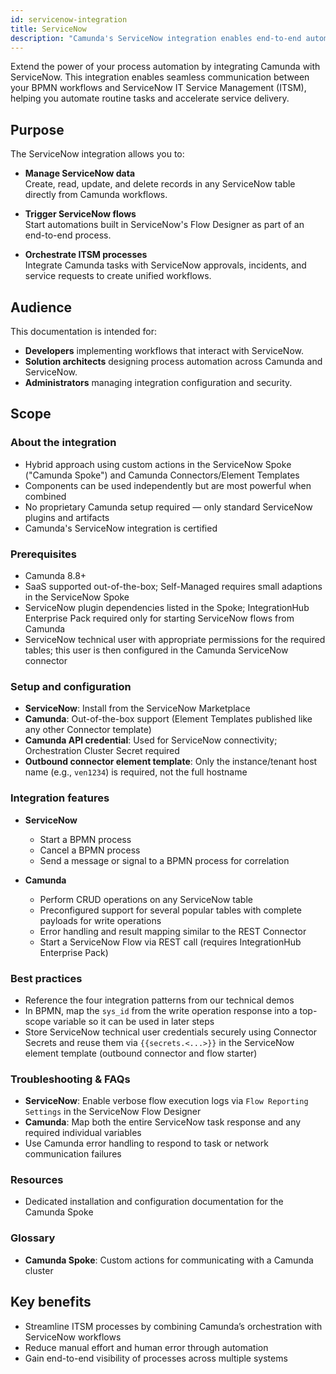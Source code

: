 ```yaml
---
id: servicenow-integration
title: ServiceNow
description: "Camunda's ServiceNow integration enables end-to-end automation by connecting business processes with ServiceNow ITSM workflows."
---
```


Extend the power of your process automation by integrating Camunda with ServiceNow. This integration enables seamless communication between your BPMN workflows and ServiceNow IT Service Management (ITSM), helping you automate routine tasks and accelerate service delivery.

## Purpose

The ServiceNow integration allows you to:

- **Manage ServiceNow data**  
  Create, read, update, and delete records in any ServiceNow table directly from Camunda workflows.

- **Trigger ServiceNow flows**  
  Start automations built in ServiceNow's Flow Designer as part of an end-to-end process.

- **Orchestrate ITSM processes**  
  Integrate Camunda tasks with ServiceNow approvals, incidents, and service requests to create unified workflows.

## Audience

This documentation is intended for:

- **Developers** implementing workflows that interact with ServiceNow.
- **Solution architects** designing process automation across Camunda and ServiceNow.
- **Administrators** managing integration configuration and security.

<!--- ## Scope

This overview page introduces the ServiceNow integration. Detailed topics are covered in separate sections:

- [Prerequisites](./servicenow-prerequisites.md)
- [Setup & configuration](./servicenow-setup.md)
- [Integration features](./manage-snow-records.md)
- [Best practices](./servicenow-best-practices.md)
- [Examples & blueprints](./servicenow-example-blueprints.md)
- [Troubleshooting & FAQs](./servicenow-troubleshooting.md)
- [Resources](./servicenow-resources.md)
- [Glossary](./servicenow-glossary.md)

adding bullet points here in the outline that Dominic drafted
ofc they need to be properly formulated
feel free to use, change, and shuffle them around

overall: there's separate and very detailed installation and config instructions in the SN marketplace entry for the Camunda Spoke
let's not repeat from that documentation in here but rather link to it where appropriate Dom should have the final call(s) here --->

## Scope

### About the integration

- Hybrid approach using custom actions in the ServiceNow Spoke ("Camunda Spoke") and Camunda Connectors/Element Templates
- Components can be used independently but are most powerful when combined
- No proprietary Camunda setup required — only standard ServiceNow plugins and artifacts
- Camunda's ServiceNow integration is certified

### Prerequisites

- Camunda 8.8+
- SaaS supported out-of-the-box; Self-Managed requires small adaptions in the ServiceNow Spoke
- ServiceNow plugin dependencies listed in the Spoke; IntegrationHub Enterprise Pack required only for starting ServiceNow flows from Camunda
- ServiceNow technical user with appropriate permissions for the required tables; this user is then configured in the Camunda ServiceNow connector

### Setup and configuration

- **ServiceNow**: Install from the ServiceNow Marketplace
- **Camunda**: Out-of-the-box support (Element Templates published like any other Connector template)
- **Camunda API credential**: Used for ServiceNow connectivity; Orchestration Cluster Secret required
- **Outbound connector element template**: Only the instance/tenant host name (e.g., `ven1234`) is required, not the full hostname

### Integration features

- **ServiceNow**

  - Start a BPMN process
  - Cancel a BPMN process
  - Send a message or signal to a BPMN process for correlation

- **Camunda**
  - Perform CRUD operations on any ServiceNow table
  - Preconfigured support for several popular tables with complete payloads for write operations
  - Error handling and result mapping similar to the REST Connector
  - Start a ServiceNow Flow via REST call (requires IntegrationHub Enterprise Pack)

### Best practices

- Reference the four integration patterns from our technical demos
- In BPMN, map the `sys_id` from the write operation response into a top-scope variable so it can be used in later steps
- Store ServiceNow technical user credentials securely using Connector Secrets and reuse them via `{{secrets.<...>}}` in the ServiceNow element template (outbound connector and flow starter)

### Troubleshooting & FAQs

- **ServiceNow**: Enable verbose flow execution logs via `Flow Reporting Settings` in the ServiceNow Flow Designer
- **Camunda**: Map both the entire ServiceNow task response and any required individual variables
- Use Camunda error handling to respond to task or network communication failures

### Resources

- Dedicated installation and configuration documentation for the Camunda Spoke

### Glossary

- **Camunda Spoke**: Custom actions for communicating with a Camunda cluster

## Key benefits

- Streamline ITSM processes by combining Camunda’s orchestration with ServiceNow workflows
- Reduce manual effort and human error through automation
- Gain end-to-end visibility of processes across multiple systems
